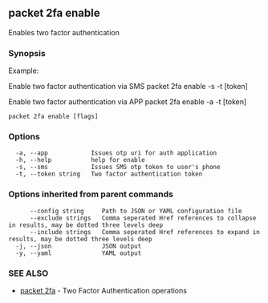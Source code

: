 ## packet 2fa enable

Enables two factor authentication

### Synopsis

Example:

Enable two factor authentication via SMS
packet 2fa enable -s -t [token]

Enable two factor authentication via APP
packet 2fa enable -a -t [token]


```
packet 2fa enable [flags]
```

### Options

```
  -a, --app            Issues otp uri for auth application
  -h, --help           help for enable
  -s, --sms            Issues SMS otp token to user's phone
  -t, --token string   Two factor authentication token
```

### Options inherited from parent commands

```
      --config string     Path to JSON or YAML configuration file
      --exclude strings   Comma seperated Href references to collapse in results, may be dotted three levels deep
      --include strings   Comma seperated Href references to expand in results, may be dotted three levels deep
  -j, --json              JSON output
  -y, --yaml              YAML output
```

### SEE ALSO

* [packet 2fa](packet_2fa.md)	 - Two Factor Authentication operations

